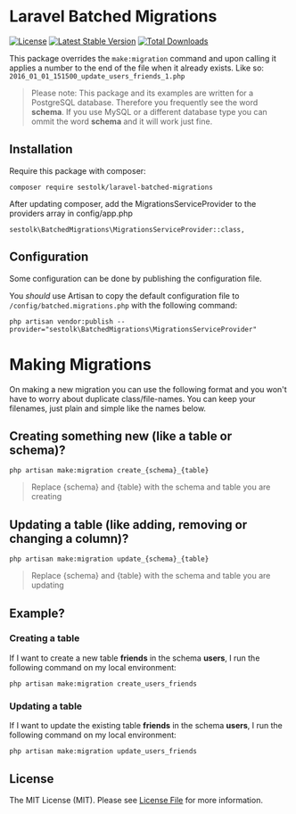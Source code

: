 # Laravel Batched Migrations
[![License](https://poser.pugx.org/sestolk/laravel-batched-migrations/license.svg)](https://packagist.org/packages/sestolk/laravel-batched-migrations)
[![Latest Stable Version](https://poser.pugx.org/sestolk/laravel-batched-migrations/v/stable.svg)](https://packagist.org/packages/sestolk/laravel-batched-migrations)
[![Total Downloads](https://poser.pugx.org/sestolk/laravel-batched-migrations/downloads.svg)](https://packagist.org/packages/sestolk/laravel-batched-migrations)

This package overrides the `make:migration` command and upon calling it applies a number to the end of the file when it already exists. Like so: `2016_01_01_151500_update_users_friends_1.php`

> Please note: This package and its examples are written for a PostgreSQL database. Therefore you frequently see the word **schema**. If you use MySQL or a different database type you can ommit the word **schema** and it will work just fine.

## Installation

Require this package with composer:

```
composer require sestolk/laravel-batched-migrations
```

After updating composer, add the MigrationsServiceProvider to the providers array in config/app.php

```
sestolk\BatchedMigrations\MigrationsServiceProvider::class,
```

## Configuration

Some configuration can be done by publishing the configuration file.

You _should_ use Artisan to copy the default configuration file to `/config/batched.migrations.php` with the following command:

```
php artisan vendor:publish --provider="sestolk\BatchedMigrations\MigrationsServiceProvider"
```

# Making Migrations
On making a new migration you can use the following format and you won't have to worry about duplicate class/file-names. You can keep your filenames, just plain and simple like the names below.

## Creating something new (like a table or schema)?
```
php artisan make:migration create_{schema}_{table}
```
> Replace {schema} and {table} with the schema and table you are creating

## Updating a table (like adding, removing or changing a column)?
```
php artisan make:migration update_{schema}_{table}
```
> Replace {schema} and {table} with the schema and table you are updating

## Example?

### Creating a table
If I want to create a new table **friends** in the schema **users**, I run the following command on my local environment:
```
php artisan make:migration create_users_friends
```

### Updating a table
If I want to update the existing table **friends** in the schema **users**, I run the following command on my local environment:
```
php artisan make:migration update_users_friends
```

## License

The MIT License (MIT). Please see [License File](LICENSE.md) for more information.